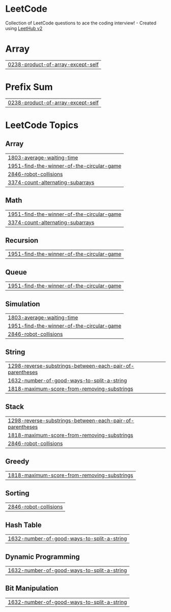 # LeetCode
Collection of LeetCode questions to ace the coding interview! - Created using [LeetHub v2](https://github.com/arunbhardwaj/LeetHub-2.0)


# Array
|  |
| ------- |
| [0238-product-of-array-except-self](https://github.com/Hemanthsai18/LeetCode/tree/master/0238-product-of-array-except-self) |
# Prefix Sum
|  |
| ------- |
| [0238-product-of-array-except-self](https://github.com/Hemanthsai18/LeetCode/tree/master/0238-product-of-array-except-self) |
<!---LeetCode Topics Start-->
# LeetCode Topics
## Array
|  |
| ------- |
| [1803-average-waiting-time](https://github.com/Hemanthsai18/LeetCode/tree/master/1803-average-waiting-time) |
| [1951-find-the-winner-of-the-circular-game](https://github.com/Hemanthsai18/LeetCode/tree/master/1951-find-the-winner-of-the-circular-game) |
| [2846-robot-collisions](https://github.com/Hemanthsai18/LeetCode/tree/master/2846-robot-collisions) |
| [3374-count-alternating-subarrays](https://github.com/Hemanthsai18/LeetCode/tree/master/3374-count-alternating-subarrays) |
## Math
|  |
| ------- |
| [1951-find-the-winner-of-the-circular-game](https://github.com/Hemanthsai18/LeetCode/tree/master/1951-find-the-winner-of-the-circular-game) |
| [3374-count-alternating-subarrays](https://github.com/Hemanthsai18/LeetCode/tree/master/3374-count-alternating-subarrays) |
## Recursion
|  |
| ------- |
| [1951-find-the-winner-of-the-circular-game](https://github.com/Hemanthsai18/LeetCode/tree/master/1951-find-the-winner-of-the-circular-game) |
## Queue
|  |
| ------- |
| [1951-find-the-winner-of-the-circular-game](https://github.com/Hemanthsai18/LeetCode/tree/master/1951-find-the-winner-of-the-circular-game) |
## Simulation
|  |
| ------- |
| [1803-average-waiting-time](https://github.com/Hemanthsai18/LeetCode/tree/master/1803-average-waiting-time) |
| [1951-find-the-winner-of-the-circular-game](https://github.com/Hemanthsai18/LeetCode/tree/master/1951-find-the-winner-of-the-circular-game) |
| [2846-robot-collisions](https://github.com/Hemanthsai18/LeetCode/tree/master/2846-robot-collisions) |
## String
|  |
| ------- |
| [1298-reverse-substrings-between-each-pair-of-parentheses](https://github.com/Hemanthsai18/LeetCode/tree/master/1298-reverse-substrings-between-each-pair-of-parentheses) |
| [1632-number-of-good-ways-to-split-a-string](https://github.com/Hemanthsai18/LeetCode/tree/master/1632-number-of-good-ways-to-split-a-string) |
| [1818-maximum-score-from-removing-substrings](https://github.com/Hemanthsai18/LeetCode/tree/master/1818-maximum-score-from-removing-substrings) |
## Stack
|  |
| ------- |
| [1298-reverse-substrings-between-each-pair-of-parentheses](https://github.com/Hemanthsai18/LeetCode/tree/master/1298-reverse-substrings-between-each-pair-of-parentheses) |
| [1818-maximum-score-from-removing-substrings](https://github.com/Hemanthsai18/LeetCode/tree/master/1818-maximum-score-from-removing-substrings) |
| [2846-robot-collisions](https://github.com/Hemanthsai18/LeetCode/tree/master/2846-robot-collisions) |
## Greedy
|  |
| ------- |
| [1818-maximum-score-from-removing-substrings](https://github.com/Hemanthsai18/LeetCode/tree/master/1818-maximum-score-from-removing-substrings) |
## Sorting
|  |
| ------- |
| [2846-robot-collisions](https://github.com/Hemanthsai18/LeetCode/tree/master/2846-robot-collisions) |
## Hash Table
|  |
| ------- |
| [1632-number-of-good-ways-to-split-a-string](https://github.com/Hemanthsai18/LeetCode/tree/master/1632-number-of-good-ways-to-split-a-string) |
## Dynamic Programming
|  |
| ------- |
| [1632-number-of-good-ways-to-split-a-string](https://github.com/Hemanthsai18/LeetCode/tree/master/1632-number-of-good-ways-to-split-a-string) |
## Bit Manipulation
|  |
| ------- |
| [1632-number-of-good-ways-to-split-a-string](https://github.com/Hemanthsai18/LeetCode/tree/master/1632-number-of-good-ways-to-split-a-string) |
<!---LeetCode Topics End-->